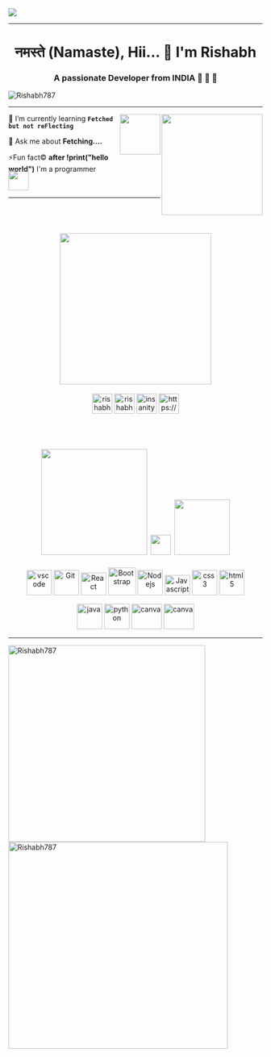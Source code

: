 <img src="https://user-images.githubusercontent.com/85503050/216779584-ca165bf4-1c25-4ea9-a523-e97e504a84ae.jpg" />

<hr/>
<h1 align="center">नमस्ते (Namaste), Hii... 👻 I'm Rishabh</h1>
<h3 align="center">A passionate Developer from <b>INDIA</b> 🧡 🤍 💚</h3>
<p align="left"> <img src="https://komarev.com/ghpvc/?username=Rishabh787&label=Profile%20views&color=0e75b6&style=flat" alt="Rishabh787" /></p>

<!-- <p align="left"> <a href="https://twitter.com/twitforsingh" target="blank"><img src="https://img.shields.io/twitter/follow/twitforsingh?logo=twitter&style=for-the-badge" alt="twit-for-singh" /></a> </p> -->

<p align="left"> 
<!--    <a  href="https://insanitylearner.in" target="_blank"><img src="https://github-profile-trophy.vercel.app/?username=Rishabh787" alt="Rishabh787" width="100%" /></a> -->
</p>

<hr/>

<a href="https://insanitylearner.in" target="_blank"><img align="right" src="https://user-images.githubusercontent.com/85503050/216780241-1f562d33-3d0e-457f-a47e-f8eb2262d010.png" height="200" width="200" /></a>


<a> <img align="right" src="https://user-images.githubusercontent.com/85503050/230454277-e797113c-70d0-4cc4-a854-22c6afdf6244.gif" style= "width: 80px; display: inline-block;"/></a>



   <p>🌱 I’m currently learning <code><b>Fetched but not reFlecting</b></code></b></p>
   
   <p>💬 Ask me about <b>Fetching....</b></p>
   <p>⚡Fun fact©️ <b>after !print("hello world")</b> I'm a programmer
   <p></p>
   <a><img src="https://user-images.githubusercontent.com/85503050/230389852-1507cdce-810d-48bb-b1eb-8f0565197f3e.gif" style="width: 40px; display: inline-block; margin-top: -20px;" /></a>
   </p>

<hr />

<div>
        <!-- Connect with me from here -->
      <h1 align="center">
            <a><img src="https://user-images.githubusercontent.com/85503050/230406289-bd28bc1b-6d5b-4a3b-ba92-b4106545069c.gif" style="display: inline-block; width: 300px; margin-top: 30px;" /></a>
      </h1>
      <p align="center" ;>
            <a href="https://www.linkedin.com/in/link-with-singh/" target="_blank"><img align="center"src="https://github.com/Rishabh787/Rishabh787/assets/85503050/f41a50b2-e48c-40e6-a585-396a1959e01b"
                    alt="rishabh singh" height="40" width="40"></a>
            <a href="https://www.instagram.com/rishabh_singh_bholu/" target="_blank"><img align="center"src="https://github.com/Rishabh787/Rishabh787/assets/85503050/688a7491-5b4a-4d26-b50c-dc3c25834304"
                    alt="rishabh singh bholu" height="40" width="40"></a>
            <a href="https://www.youtube.com/c/insanity learner" target="_blank"><img align="center"src="https://github.com/Rishabh787/Rishabh787/assets/85503050/ad5a7524-dc0b-4ac1-9d48-5f50bfe4591c"
                    alt="insanity learner" height="40" width="40"></a>
            <a href="https://discord.gg/PSyQwWvqYb" target="_blank"><img align="center"src="https://github.com/Rishabh787/Rishabh787/assets/85503050/f1e27f27-1255-42f2-88ca-8653092b9b59"
                    alt="https://discord.gg/5ZnNXjAvbG" height="40" width="40"></a>
      </p>
</div>
    <!-- To here Connect with me -->
    <!-- Language and tools from here -->

<div align="center">
       <h1><a> <img src ="https://user-images.githubusercontent.com/85503050/230712130-e498f1f2-bcd3-49cb-8c1a-939a3cd36b6f.png" style="display: inline-block; width: 210px; margin-top: 30px;" /></a>
       <a> <img src="https://user-images.githubusercontent.com/85503050/230712838-b64158ef-a504-428e-a362-249f848ca0b3.gif" style="width: 40px; margin-bottom: -10px
"/></a>
       <a> <img src="https://user-images.githubusercontent.com/85503050/230713855-85b0822f-61ab-4ef6-97c6-77a31ff8a927.png" style="width: 110px; margin-bottom: 1px
"/></a></h1>
        <p>
         <a href="#" target="_blank"><img src="https://user-images.githubusercontent.com/85503050/218269913-6d7a2a1f-8cf7-4ab6-91a3-31409b69ce3c.png"alt="vscode" width="50" height="50" ></a>
         <a href="#" target="_blank"><img src="https://user-images.githubusercontent.com/85503050/230467646-ed20dd7f-6d49-44fd-bc62-bba0ff1e1bdb.svg"alt="Git" width="50" height="50" ></a>
         <a href="#" target="_blank"><img src="https://user-images.githubusercontent.com/85503050/230463857-53aad46f-535f-455f-9961-7903d799cc1d.png"alt="React" width="50" height="45" ></a>
         <a href="#" target="_blank"><img src="https://user-images.githubusercontent.com/85503050/230714510-85cd084b-b5a4-4041-822b-cc64a37eb0f8.svg"alt="Bootstrap" width="55" height="55" ></a>           
         <a href="#" target="_blank"><img src="https://user-images.githubusercontent.com/85503050/230469410-b3b55c1a-506f-4d91-8a63-aa02252b983f.png"alt="Nodejs" width="50" height="50" ></a>
         <a href="#" target="_blank"><img src="https://user-images.githubusercontent.com/85503050/230464317-1a1522c3-5c51-49df-8dcd-1ce4542a8c0b.png"alt="Javascript" width="50" height="40" ></a>
         <a href="#" target="_blank"><img src="https://github.com/Rishabh787/Rishabh787/assets/85503050/23d6ad8b-4a1b-42f4-871c-c3cf6839eaec"alt="css3" width="50" height="50" ></a>
         <a href="#" target="_blank"><img src="https://github.com/Rishabh787/Rishabh787/assets/85503050/2c48fab2-fe8e-4b95-b819-64e21a9b5eb3"alt="html5" width="50" height="50" ></a>
       </p>
       <p>
         <a href="#" target="_blank"><img src="https://github.com/Rishabh787/Rishabh787/assets/85503050/1a734a2a-b3aa-4e44-b9f4-963e6532d6d2"alt="java" width="50" height="50" ></a>
         <a href="#" target="_blank"><img src="https://github.com/Rishabh787/Rishabh787/assets/85503050/38269d87-21d5-4b17-bf65-89293bd4b922"alt="python" width="50" height="50" ></a>
         <a href="#" target="_blank"><img src="https://user-images.githubusercontent.com/85503050/218165397-7683e0e0-605e-424d-8a7d-32ca6478565a.png"alt="canva" width="60" height="50" ></a>
         <a href="#" target="_blank"><img src="https://img.icons8.com/?size=100&id=W0YEwBDDfTeu&format=png&color=000000"alt="canva" width="60" height="50" ></a>
        </p>
   </div>
   <hr>

   <p>
    <img align="left" src="https://github-readme-stats.vercel.app/api/top-langs/?username=Rishabh787&theme=transparent&hide_border=true"
            alt="Rishabh787" width="390px"; >
   </p>
   
   <p>
<!--     <img align="center" src="https://github-readme-stats.vercel.app/api?username=Rishabh787&show_icons=true&theme=transparent&hide_border=true" -->
<!--             alt="Rishabh787" width="430px" ; > -->
   </p>

   <p>
    <img align="center" src="http://github-readme-streak-stats.herokuapp.com/?user=Rishabh787&theme=transparent&hide_border=true&border_radius=12&date_format=%5BY%20%5DM%20j)" 
               alt="Rishabh787" width="435px" height="410px"; >
   
   </p>
